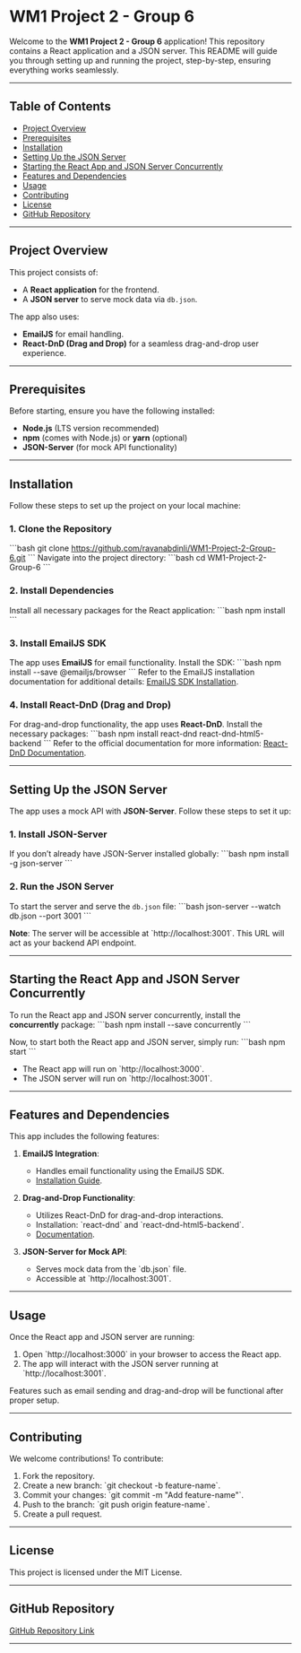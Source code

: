 
# WM1 Project 2 - Group 6

Welcome to the **WM1 Project 2 - Group 6** application! This repository contains a React application and a JSON server. This README will guide you through setting up and running the project, step-by-step, ensuring everything works seamlessly.

---

## Table of Contents
- [Project Overview](#project-overview)
- [Prerequisites](#prerequisites)
- [Installation](#installation)
- [Setting Up the JSON Server](#setting-up-the-json-server)
- [Starting the React App and JSON Server Concurrently](#starting-the-react-app-and-json-server-concurrently)
- [Features and Dependencies](#features-and-dependencies)
- [Usage](#usage)
- [Contributing](#contributing)
- [License](#license)
- [GitHub Repository](#github-repository)

---

## Project Overview

This project consists of:
- A **React application** for the frontend.
- A **JSON server** to serve mock data via `db.json`.

The app also uses:
- **EmailJS** for email handling.
- **React-DnD (Drag and Drop)** for a seamless drag-and-drop user experience.

---

## Prerequisites

Before starting, ensure you have the following installed:
- **Node.js** (LTS version recommended)
- **npm** (comes with Node.js) or **yarn** (optional)
- **JSON-Server** (for mock API functionality)

---

## Installation

Follow these steps to set up the project on your local machine:

### 1. Clone the Repository
\`\`\`bash
git clone https://github.com/ravanabdinli/WM1-Project-2-Group-6.git
\`\`\`
Navigate into the project directory:
\`\`\`bash
cd WM1-Project-2-Group-6
\`\`\`

### 2. Install Dependencies
Install all necessary packages for the React application:
\`\`\`bash
npm install
\`\`\`

### 3. Install EmailJS SDK
The app uses **EmailJS** for email functionality. Install the SDK:
\`\`\`bash
npm install --save @emailjs/browser
\`\`\`
Refer to the EmailJS installation documentation for additional details: [EmailJS SDK Installation](https://www.emailjs.com/docs/sdk/installation/).

### 4. Install React-DnD (Drag and Drop)
For drag-and-drop functionality, the app uses **React-DnD**. Install the necessary packages:
\`\`\`bash
npm install react-dnd react-dnd-html5-backend
\`\`\`
Refer to the official documentation for more information: [React-DnD Documentation](https://react-dnd.github.io/react-dnd/about).

---

## Setting Up the JSON Server

The app uses a mock API with **JSON-Server**. Follow these steps to set it up:

### 1. Install JSON-Server
If you don’t already have JSON-Server installed globally:
\`\`\`bash
npm install -g json-server
\`\`\`

### 2. Run the JSON Server
To start the server and serve the `db.json` file:
\`\`\`bash
json-server --watch db.json --port 3001
\`\`\`

**Note**: The server will be accessible at \`http://localhost:3001\`. This URL will act as your backend API endpoint.

---

## Starting the React App and JSON Server Concurrently

To run the React app and JSON server concurrently, install the **concurrently** package:
\`\`\`bash
npm install --save concurrently
\`\`\`


Now, to start both the React app and JSON server, simply run:
\`\`\`bash
npm start
\`\`\`

- The React app will run on \`http://localhost:3000\`.
- The JSON server will run on \`http://localhost:3001\`.

---

## Features and Dependencies

This app includes the following features:
1. **EmailJS Integration**:
   - Handles email functionality using the EmailJS SDK.
   - [Installation Guide](https://www.emailjs.com/docs/sdk/installation/).

2. **Drag-and-Drop Functionality**:
   - Utilizes React-DnD for drag-and-drop interactions.
   - Installation: \`react-dnd\` and \`react-dnd-html5-backend\`.
   - [Documentation](https://react-dnd.github.io/react-dnd/about).

3. **JSON-Server for Mock API**:
   - Serves mock data from the \`db.json\` file.
   - Accessible at \`http://localhost:3001\`.

---

## Usage

Once the React app and JSON server are running:
1. Open \`http://localhost:3000\` in your browser to access the React app.
2. The app will interact with the JSON server running at \`http://localhost:3001\`.

Features such as email sending and drag-and-drop will be functional after proper setup.

---

## Contributing

We welcome contributions! To contribute:
1. Fork the repository.
2. Create a new branch: \`git checkout -b feature-name\`.
3. Commit your changes: \`git commit -m "Add feature-name"\`.
4. Push to the branch: \`git push origin feature-name\`.
5. Create a pull request.

---

## License

This project is licensed under the MIT License.

---

## GitHub Repository

[GitHub Repository Link](https://github.com/ravanabdinli/WM1-Project-2-Group-6)

---
